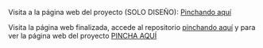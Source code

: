 Visita a la página web del proyecto (SOLO DISEÑO): [Pinchando aquí](https://blastinfo.000webhostapp.com/index.html)

Visita la página web finalizada, accede al repositorio [pinchando aquí](https://github.com/danielmera2912/blastinfo) y para ver la página web del proyecto [PINCHA AQUÍ](https://blastinfo.netlify.app)
